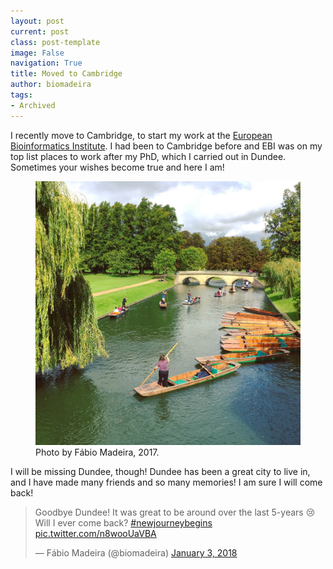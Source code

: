 ```yaml
---
layout: post
current: post
class: post-template
image: False
navigation: True
title: Moved to Cambridge
author: biomadeira
tags:
- Archived
---
```


I recently move to Cambridge, to start my work at the [European Bioinformatics Institute](https://www.ebi.ac.uk/).
I had been to Cambridge before and EBI was on my top list places to work after my PhD, 
which I carried out in Dundee. Sometimes your wishes become true and here I am! 

<figure class="kg-card kg-image-card kg-width-wide kg-card-hascaption">
    <img src="assets/images/IMG_2894_Original.jpg" class="kg-image" alt="Cambridge Cam">
    <figcaption>Photo by Fábio Madeira, 2017.</figcaption>
</figure>

I will be missing Dundee, though! Dundee has been a great city to live in, and I have made many friends
and so many memories! I am sure I will come back!

<blockquote class="twitter-tweet"><p lang="en" dir="ltr">Goodbye Dundee! It was great to be around over the 
last 5-years 😢 Will I ever come back? 
<a href="https://twitter.com/hashtag/newjourneybegins?src=hash&amp;ref_src=twsrc%5Etfw">#newjourneybegins</a> 
<a href="https://t.co/n8wooUaVBA">pic.twitter.com/n8wooUaVBA</a></p>&mdash; Fábio Madeira (@biomadeira) 
<a href="https://twitter.com/biomadeira/status/948654371193151488?ref_src=twsrc%5Etfw">January 3, 2018
</a></blockquote> <script async src="https://platform.twitter.com/widgets.js" charset="utf-8"></script>



